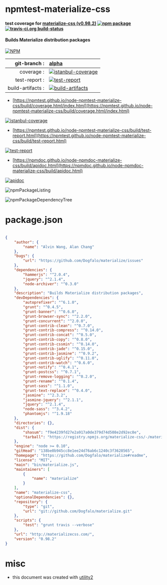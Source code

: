 # npmtest-materialize-css

#### test coverage for  [materialize-css (v0.98.2)](https://github.com/Dogfalo/materialize#readme)  [![npm package](https://img.shields.io/npm/v/npmtest-materialize-css.svg?style=flat-square)](https://www.npmjs.org/package/npmtest-materialize-css) [![travis-ci.org build-status](https://api.travis-ci.org/npmtest/node-npmtest-materialize-css.svg)](https://travis-ci.org/npmtest/node-npmtest-materialize-css)

#### Builds Materialize distribution packages

[![NPM](https://nodei.co/npm/materialize-css.png?downloads=true&downloadRank=true&stars=true)](https://www.npmjs.com/package/materialize-css)

| git-branch : | [alpha](https://github.com/npmtest/node-npmtest-materialize-css/tree/alpha)|
|--:|:--|
| coverage : | [![istanbul-coverage](https://npmtest.github.io/node-npmtest-materialize-css/build/coverage.badge.svg)](https://npmtest.github.io/node-npmtest-materialize-css/build/coverage.html/index.html)|
| test-report : | [![test-report](https://npmtest.github.io/node-npmtest-materialize-css/build/test-report.badge.svg)](https://npmtest.github.io/node-npmtest-materialize-css/build/test-report.html)|
| build-artifacts : | [![build-artifacts](https://npmtest.github.io/node-npmtest-materialize-css/glyphicons_144_folder_open.png)](https://github.com/npmtest/node-npmtest-materialize-css/tree/gh-pages/build)|

- [https://npmtest.github.io/node-npmtest-materialize-css/build/coverage.html/index.html](https://npmtest.github.io/node-npmtest-materialize-css/build/coverage.html/index.html)

[![istanbul-coverage](https://npmtest.github.io/node-npmtest-materialize-css/build/screenCapture.buildCi.browser.%252Ftmp%252Fbuild%252Fcoverage.lib.html.png)](https://npmtest.github.io/node-npmtest-materialize-css/build/coverage.html/index.html)

- [https://npmtest.github.io/node-npmtest-materialize-css/build/test-report.html](https://npmtest.github.io/node-npmtest-materialize-css/build/test-report.html)

[![test-report](https://npmtest.github.io/node-npmtest-materialize-css/build/screenCapture.buildCi.browser.%252Ftmp%252Fbuild%252Ftest-report.html.png)](https://npmtest.github.io/node-npmtest-materialize-css/build/test-report.html)

- [https://npmdoc.github.io/node-npmdoc-materialize-css/build/apidoc.html](https://npmdoc.github.io/node-npmdoc-materialize-css/build/apidoc.html)

[![apidoc](https://npmdoc.github.io/node-npmdoc-materialize-css/build/screenCapture.buildCi.browser.%252Ftmp%252Fbuild%252Fapidoc.html.png)](https://npmdoc.github.io/node-npmdoc-materialize-css/build/apidoc.html)

![npmPackageListing](https://npmtest.github.io/node-npmtest-materialize-css/build/screenCapture.npmPackageListing.svg)

![npmPackageDependencyTree](https://npmtest.github.io/node-npmtest-materialize-css/build/screenCapture.npmPackageDependencyTree.svg)



# package.json

```json

{
    "author": {
        "name": "Alvin Wang, Alan Chang"
    },
    "bugs": {
        "url": "https://github.com/Dogfalo/materialize/issues"
    },
    "dependencies": {
        "hammerjs": "^2.0.4",
        "jquery": "^2.1.4",
        "node-archiver": "^0.3.0"
    },
    "description": "Builds Materialize distribution packages",
    "devDependencies": {
        "autoprefixer": "^6.1.0",
        "grunt": "^0.4.5",
        "grunt-banner": "^0.6.0",
        "grunt-browser-sync": "^2.2.0",
        "grunt-concurrent": "^2.0.0",
        "grunt-contrib-clean": "^0.7.0",
        "grunt-contrib-compress": "^0.14.0",
        "grunt-contrib-concat": "^0.5.0",
        "grunt-contrib-copy": "^0.8.0",
        "grunt-contrib-cssmin": "^0.14.0",
        "grunt-contrib-jade": "^0.15.0",
        "grunt-contrib-jasmine": "^0.9.2",
        "grunt-contrib-uglify": "^0.11.0",
        "grunt-contrib-watch": "^0.6.0",
        "grunt-notify": "^0.4.1",
        "grunt-postcss": "^0.7.1",
        "grunt-remove-logging": "^0.2.0",
        "grunt-rename": "^0.1.4",
        "grunt-sass": "^1.1.0",
        "grunt-text-replace": "^0.4.0",
        "jasmine": "^2.3.2",
        "jasmine-jquery": "^2.1.1",
        "jquery": "^2.1.4",
        "node-sass": "^3.4.2",
        "phantomjs": "^1.9.18"
    },
    "directories": {},
    "dist": {
        "shasum": "f9e4239fd27e2a917a0de379d74d508e2d92ec8e",
        "tarball": "https://registry.npmjs.org/materialize-css/-/materialize-css-0.98.2.tgz"
    },
    "engine": "node >= 0.10",
    "gitHead": "138be0b945cc8e1ee24d76ab6c1240c3f3628565",
    "homepage": "https://github.com/Dogfalo/materialize#readme",
    "license": "MIT",
    "main": "bin/materialize.js",
    "maintainers": [
        {
            "name": "materialize"
        }
    ],
    "name": "materialize-css",
    "optionalDependencies": {},
    "repository": {
        "type": "git",
        "url": "git://github.com/Dogfalo/materialize.git"
    },
    "scripts": {
        "test": "grunt travis --verbose"
    },
    "url": "http://materializecss.com/",
    "version": "0.98.2"
}
```



# misc
- this document was created with [utility2](https://github.com/kaizhu256/node-utility2)
